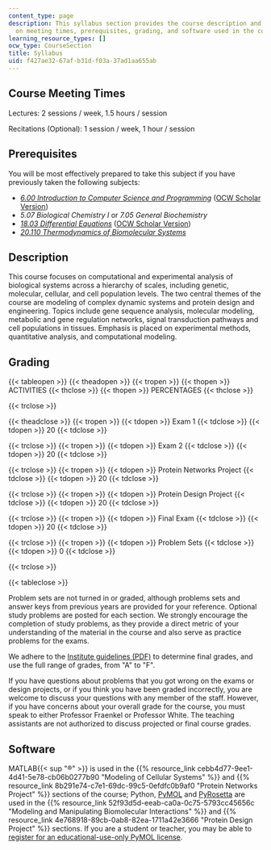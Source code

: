 ```yaml
---
content_type: page
description: This syllabus section provides the course description and information
  on meeting times, prerequisites, grading, and software used in the course.
learning_resource_types: []
ocw_type: CourseSection
title: Syllabus
uid: f427ae32-67af-b31d-f03a-37ad1aa655ab
---
```


Course Meeting Times
--------------------

Lectures: 2 sessions / week, 1.5 hours / session

Recitations (Optional): 1 session / week, 1 hour / session

Prerequisites
-------------

You will be most effectively prepared to take this subject if you have previously taken the following subjects:

*   [_6.00 Introduction to Computer Science and Programming_](/courses/6-00-introduction-to-computer-science-and-programming-fall-2008) ([OCW Scholar Version](/courses/6-00sc-introduction-to-computer-science-and-programming-spring-2011))
*   _5.07 Biological Chemistry I_ or _7.05 General Biochemistry_
*   [_18.03 Differential Equations_](/courses/18-03-differential-equations-spring-2010) ([OCW Scholar Version](/courses/18-03sc-differential-equations-fall-2011))
*   [_20.110 Thermodynamics of Biomolecular Systems_](/courses/20-110j-thermodynamics-of-biomolecular-systems-fall-2005)

Description
-----------

This course focuses on computational and experimental analysis of biological systems across a hierarchy of scales, including genetic, molecular, cellular, and cell population levels. The two central themes of the course are modeling of complex dynamic systems and protein design and engineering. Topics include gene sequence analysis, molecular modeling, metabolic and gene regulation networks, signal transduction pathways and cell populations in tissues. Emphasis is placed on experimental methods, quantitative analysis, and computational modeling.

Grading
-------

{{< tableopen >}}
{{< theadopen >}}
{{< tropen >}}
{{< thopen >}}
ACTIVITIES
{{< thclose >}}
{{< thopen >}}
PERCENTAGES
{{< thclose >}}

{{< trclose >}}

{{< theadclose >}}
{{< tropen >}}
{{< tdopen >}}
Exam 1
{{< tdclose >}}
{{< tdopen >}}
20
{{< tdclose >}}

{{< trclose >}}
{{< tropen >}}
{{< tdopen >}}
Exam 2
{{< tdclose >}}
{{< tdopen >}}
20
{{< tdclose >}}

{{< trclose >}}
{{< tropen >}}
{{< tdopen >}}
Protein Networks Project
{{< tdclose >}}
{{< tdopen >}}
20
{{< tdclose >}}

{{< trclose >}}
{{< tropen >}}
{{< tdopen >}}
Protein Design Project
{{< tdclose >}}
{{< tdopen >}}
20
{{< tdclose >}}

{{< trclose >}}
{{< tropen >}}
{{< tdopen >}}
Final Exam
{{< tdclose >}}
{{< tdopen >}}
20
{{< tdclose >}}

{{< trclose >}}
{{< tropen >}}
{{< tdopen >}}
Problem Sets
{{< tdclose >}}
{{< tdopen >}}
0
{{< tdclose >}}

{{< trclose >}}


{{< tableclose >}}

Problem sets are not turned in or graded, although problems sets and answer keys from previous years are provided for your reference. Optional study problems are posted for each section. We strongly encourage the completion of study problems, as they provide a direct metric of your understanding of the material in the course and also serve as practice problems for the exams.

We adhere to the [Institute guidelines (PDF)](http://web.mit.edu/faculty/governance/rules/Rules%20&%20Regulations%2020160316.pdf) to determine final grades, and use the full range of grades, from "A" to "F".

If you have questions about problems that you got wrong on the exams or design projects, or if you think you have been graded incorrectly, you are welcome to discuss your questions with any member of the staff. However, if you have concerns about your overall grade for the course, you must speak to either Professor Fraenkel or Professor White. The teaching assistants are not authorized to discuss projected or final course grades.

Software
--------

MATLAB{{< sup "®" >}} is used in the {{% resource_link cebb4d77-9ee1-4d41-5e78-cb06b0277b90 "Modeling of Cellular Systems" %}} and {{% resource_link 8b291e74-c7e1-69dc-99c5-0efdfc0b9af0 "Protein Networks Project" %}} sections of the course; Python, [PyMOL](http://www.pymol.org/) and [PyRosetta](http://www.pyrosetta.org/) are used in the {{% resource_link 52f93d5d-eeab-ca0a-0c75-5793cc45656c "Modeling and Manipulating Biomolecular Interactions" %}} and {{% resource_link 4e768918-89cb-0ab8-82ea-1711a42e3666 "Protein Design Project" %}} sections. If you are a student or teacher, you may be able to [register for an educational-use-only PyMOL license](http://pymol.org/edu/).